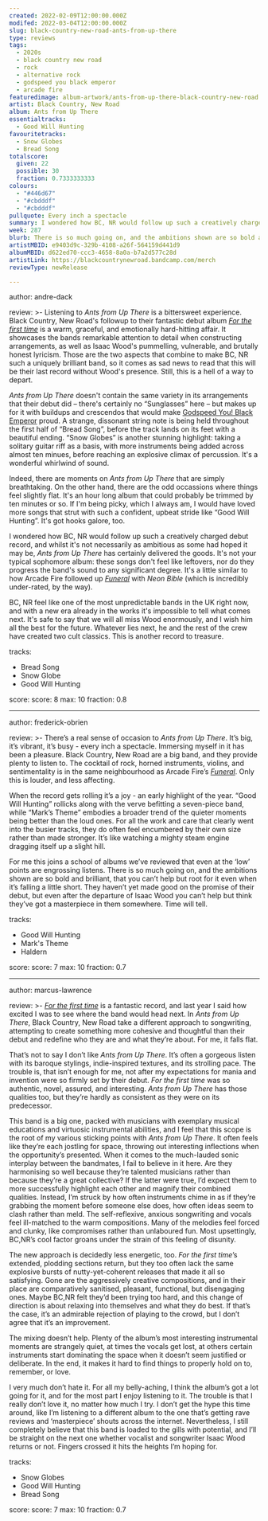 ```yaml
---
created: 2022-02-09T12:00:00.000Z                            
modifed: 2022-03-04T12:00:00.000Z                           
slug: black-country-new-road-ants-from-up-there                                
type: reviews                                                
tags:                                                        
  - 2020s 
  - black country new road                                                   
  - rock
  - alternative rock
  - godspeed you black emperor
  - arcade fire
featuredimage: album-artwork/ants-from-up-there-black-country-new-road.jpg
artist: Black Country, New Road
album: Ants from Up There
essentialtracks:
  - Good Will Hunting
favouritetracks:                                            
  - Snow Globes
  - Bread Song
totalscore:                                                  
  given: 22                                      
  possible: 30
  fraction: 0.7333333333
colours:
  - "#446d67"
  - "#cbdddf"
  - "#cbdddf"
pullquote: Every inch a spectacle                                 
summary: I wondered how BC, NR would follow up such a creatively charged debut record, and whilst it's not necessarily as ambitious as some had hoped it may be, Ants from Up There has certainly delivered the goods
week: 287
blurb: There is so much going on, and the ambitions shown are so bold and brilliant, that you can’t help but root for the record even when it’s falling a little short.                                     
artistMBID: e9403d9c-329b-4108-a26f-564159d441d9
albumMBID: d622ed70-ccc3-4658-8a0a-b7a2d577c28d
artistLink: https://blackcountrynewroad.bandcamp.com/merch
reviewType: newRelease

---
```


author: andre-dack

review: >-
  Listening to _Ants from Up There_ is a bittersweet experience. Black Country, New Road's followup to their fantastic debut album [_For the first time_](/reviews/black-country-new-road-for-the-first-time/) is a warm, graceful, and emotionally hard-hitting affair. It showcases the bands remarkable attention to detail when constructing arrangements, as well as Isaac Wood's pummelling, vulnerable, and brutally honest lyricism. Those are the two aspects that combine to make BC, NR such a uniquely brilliant band, so it comes as sad news to read that this will be their last record without Wood's presence. Still, this is a hell of a way to depart.

  _Ants from Up There_ doesn't contain the same variety in its arrangements that their debut did – there's certainly no “Sunglasses” here – but makes up for it with buildups and crescendos that would make [Godspeed You! Black Emperor](/reviews/godspeed-you-black-emperor-f-sharp-a-sharp-infinity/) proud. A strange, dissonant string note is being held throughout the first half of “Bread Song”, before the track lands on its feet with a beautiful ending. “Snow Globes” is another stunning highlight: taking a solitary guitar riff as a basis, with more instruments being added across almost ten minues, before reaching an explosive climax of percussion. It's a wonderful whirlwind of sound.

  Indeed, there are moments on _Ants from Up There_ that are simply breathtaking. On the other hand, there are the odd occassions where things feel slightly flat. It's an hour long album that could probably be trimmed by ten minutes or so. If I'm being picky, which I always am, I would have loved more songs that strut with such a confident, upbeat stride like “Good Will Hunting”. It's got hooks galore, too.

  I wondered how BC, NR would follow up such a creatively charged debut record, and whilst it's not necessarily as ambitious as some had hoped it may be, _Ants from Up There_ has certainly delivered the goods. It's not your typical sophomore album: these songs don't feel like leftovers, nor do they progress the band's sound to any significant degree. It's a little similar to how Arcade Fire followed up [_Funeral_](/reviews/arcade-fire-funeral/) with _Neon Bible_ (which is incredibly under-rated, by the way).

  BC, NR feel like one of the most unpredictable bands in the UK right now, and with a new era already in the works it's impossible to tell what comes next. It's safe to say that we will all miss Wood enormously, and I wish him all the best for the future. Whatever lies next, he and the rest of the crew have created two cult classics. This is another record to treasure.

tracks:
  - Bread Song
  - Snow Globe
  - Good Will Hunting

score:
  score: 8
  max: 10
  fraction: 0.8

---

author: frederick-obrien

review: >-
  There’s a real sense of occasion to _Ants from Up There_. It’s big, it’s vibrant, it’s busy - every inch a spectacle. Immersing myself in it has been a pleasure. Black Country, New Road are a big band, and they provide plenty to listen to. The cocktail of rock, horned instruments, violins, and sentimentality is in the same neighbourhood as Arcade Fire’s [_Funeral_](/reviews/arcade-fire-funeral/). Only this is louder, and less affecting.

  When the record gets rolling it’s a joy - an early highlight of the year. “Good Will Hunting” rollicks along with the verve befitting a seven-piece band, while “Mark’s Theme” embodies a broader trend of the quieter moments being better than the loud ones. For all the work and care that clearly went into the busier tracks, they do often feel encumbered by their own size rather than made stronger. It’s like watching a mighty steam engine dragging itself up a slight hill.

  For me this joins a school of albums we’ve reviewed that even at the ‘low’ points are engrossing listens. There is so much going on, and the ambitions shown are so bold and brilliant, that you can’t help but root for it even when it’s falling a little short. They haven’t yet made good on the promise of their debut, but even after the departure of Isaac Wood you can’t help but think they’ve got a masterpiece in them somewhere. Time will tell.

tracks:
  - Good Will Hunting
  - Mark's Theme
  - Haldern

score:
  score: 7
  max: 10
  fraction: 0.7

---

author: marcus-lawrence

review: >-
  [_For the first time_](/reviews/black-country-new-road-for-the-first-time/) is a fantastic record, and last year I said how excited I was to see where the band would head next. In _Ants from Up There_, Black Country, New Road take a different approach to songwriting, attempting to create something more cohesive and thoughtful than their debut and redefine who they are and what they’re about. For me, it falls flat.

  That’s not to say I don’t like _Ants from Up There_. It’s often a gorgeous listen with its baroque stylings, indie-inspired textures, and its strolling pace. The trouble is, that isn’t enough for me, not after my expectations for mania and invention were so firmly set by their debut. _For the first time_ was so authentic, novel, assured, and interesting. _Ants from Up There_ has those qualities too, but they’re hardly as consistent as they were on its predecessor.

  This band is a big one, packed with musicians with exemplary musical educations and virtuosic instrumental abilities, and I feel that this scope is the root of my various sticking points with _Ants from Up There_. It often feels like they’re each jostling for space, throwing out interesting inflections when the opportunity’s presented. When it comes to the much-lauded sonic interplay between the bandmates, I fail to believe in it here. Are they harmonising so well because they’re talented musicians rather than because they’re a great collective? If the latter were true, I’d expect them to more successfully highlight each other and magnify their combined qualities. Instead, I’m struck by how often instruments chime in as if they’re grabbing the moment before someone else does, how often ideas seem to clash rather than meld. The self-reflexive, anxious songwriting and vocals feel ill-matched to the warm compositions. Many of the melodies feel forced and clunky, like compromises rather than unlaboured fun. Most upsettingly, BC,NR’s cool factor groans under the strain of this feeling of disunity.

  The new approach is decidedly less energetic, too. _For the first time_’s extended, plodding sections return, but they too often lack the same explosive bursts of nutty-yet-coherent releases that made it all so satisfying. Gone are the aggressively creative compositions, and in their place are comparatively sanitised, pleasant, functional, but disengaging ones. Maybe BC,NR felt they’d been trying too hard, and this change of direction is about relaxing into themselves and what they do best. If that’s the case, it’s an admirable rejection of playing to the crowd, but I don’t agree that it’s an improvement.

  The mixing doesn’t help. Plenty of the album’s most interesting instrumental moments are strangely quiet, at times the vocals get lost, at others certain instruments start dominating the space when it doesn’t seem justified or deliberate. In the end, it makes it hard to find things to properly hold on to, remember, or love.

  I very much don’t hate it. For all my belly-aching, I think the album’s got a lot going for it, and for the most part I enjoy listening to it. The trouble is that I really don’t love it, no matter how much I try. I don’t get the hype this time around, like I’m listening to a different album to the one that’s getting rave reviews and ‘masterpiece’ shouts across the internet. Nevertheless, I still completely believe that this band is loaded to the gills with potential, and I’ll be straight on the next one whether vocalist and songwriter Isaac Wood returns or not. Fingers crossed it hits the heights I’m hoping for.

tracks:
  - Snow Globes
  - Good Will Hunting
  - Bread Song

score:
  score: 7
  max: 10
  fraction: 0.7
